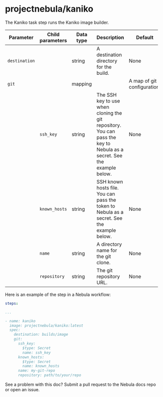 # projectnebula/kaniko

The Kaniko task step runs the Kaniko image builder.

| Parameter | Child parameters | Data type | Description | Default | Required |
|-----------|------------------|-----------|-------------|---------|----------|
| `destination` || string | A destination directory for the build. | None | True |
| `git` || mapping |  | A map of git configuration. | None | False |
|| `ssh_key` | string | The SSH key to use when cloning the git repository. You can pass the key to Nebula as a secret. See the example below. | None | True |
|| `known_hosts` | string | SSH known hosts file. You can pass the token to Nebula as a secret. See the example below. | None | True |
|| `name` | string | A directory name for the git clone. | None | True |
|| `repository` | string | The git repository URL. | None | True |


Here is an example of the step in a Nebula workflow:

```YAML
steps:

...

- name: kaniko
  image: projectnebula/kaniko:latest
  spec:
    destination: builds/image
    git: 
      ssh_key:
        $type: Secret
        name: ssh_key
      known_hosts:
        $type: Secret
        name: known_hosts
      name: my-git-repo
      repository: path/to/your/repo
```

See a problem with this doc? Submit a pull request to the Nebula docs repo or
open an issue.